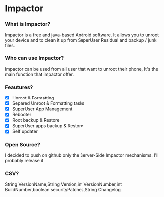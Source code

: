 # Impactor
### What is Impactor?
Impactor is a free and java-based Android software. It allows you to unroot your device and to clean it up from SuperUser Residual and backup / junk files.
### Who can use Impactor?
Impactor can be used from all user that want to unroot their phone, It's the main function that impactor offer.
### Feautures?
- [x] Unroot & Formatting
- [x] Separed Unroot & Formatting tasks
- [x] SuperUser App Management
- [x] Rebooter
- [x] Root backup & Restore
- [x] SuperUser apps backup & Restore
- [x] Self updater

### Open Source?
I decided to push on github only the Server-Side Impactor mechanisms. I'll probably release it

### CSV?
String VersionName,String Version,int VersionNumber,int BuildNumber,boolean securityPatches,String Changelog
